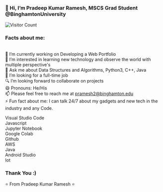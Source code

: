 
  ### 👋 Hi, I’m Pradeep Kumar Ramesh, MSCS Grad Student @BinghamtonUniversity 
  
 

 ![Visitor Count](https://profile-counter.glitch.me/PradeepKumarRamesh/count.svg)




### Facts about me:
\
🔭 I’m currently working on Developing a Web Portfolio\
👀 I’m interested in learning new technology and observe the world with multiple perspective's\
💬 Ask me about Data Structures and Algorithms, Python3, C++, Java\
💞️ I’m looking for a full-time job\
🔍 I’m looking forward to collaborate on projects\
😄 Pronouns: He/His\
📫 Please feel free to reach me at pramesh2@binghamton.edu\
⚡ Fun fact about me: I can talk 24/7 about my gadgets and new tech in the industry and any Code.

Visual Studio Code\
Javascript\
Jupyter Notebook\
Google Colab\
Github\
AWS\
Java\
Android Studio\
Iot

### Thank You :)

⭐️ From Pradeep Kumar Ramesh ⭐️
